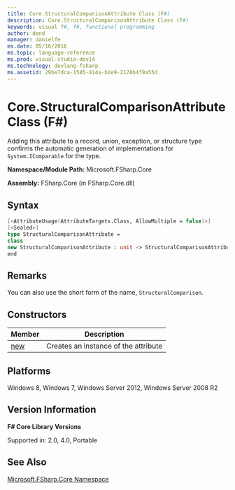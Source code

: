 ```yaml
---
title: Core.StructuralComparisonAttribute Class (F#)
description: Core.StructuralComparisonAttribute Class (F#)
keywords: visual f#, f#, functional programming
author: dend
manager: danielfe
ms.date: 05/16/2016
ms.topic: language-reference
ms.prod: visual-studio-dev14
ms.technology: devlang-fsharp
ms.assetid: 29be7dca-1585-414a-b2e9-2178b4f9a55d 
---
```


# Core.StructuralComparisonAttribute Class (F#)

Adding this attribute to a record, union, exception, or structure type confirms the automatic generation of implementations for `System.IComparable` for the type.

**Namespace/Module Path:** Microsoft.FSharp.Core

**Assembly:** FSharp.Core (in FSharp.Core.dll)


## Syntax

```fsharp
[<AttributeUsage(AttributeTargets.Class, AllowMultiple = false)>]
[<Sealed>]
type StructuralComparisonAttribute =
class
new StructuralComparisonAttribute : unit -> StructuralComparisonAttribute
end
```

## Remarks
You can also use the short form of the name, `StructuralComparison`.


## Constructors

|Member|Description|
|------|-----------|
|[new](https://msdn.microsoft.com/library/a50dbe83-811a-486f-987e-236e4fd18cda)|Creates an instance of the attribute|

## Platforms
Windows 8, Windows 7, Windows Server 2012, Windows Server 2008 R2

## Version Information
**F# Core Library Versions**

Supported in: 2.0, 4.0, Portable

## See Also
[Microsoft.FSharp.Core Namespace](Microsoft.FSharp.Core-Namespace-%5BFSharp%5D.md)